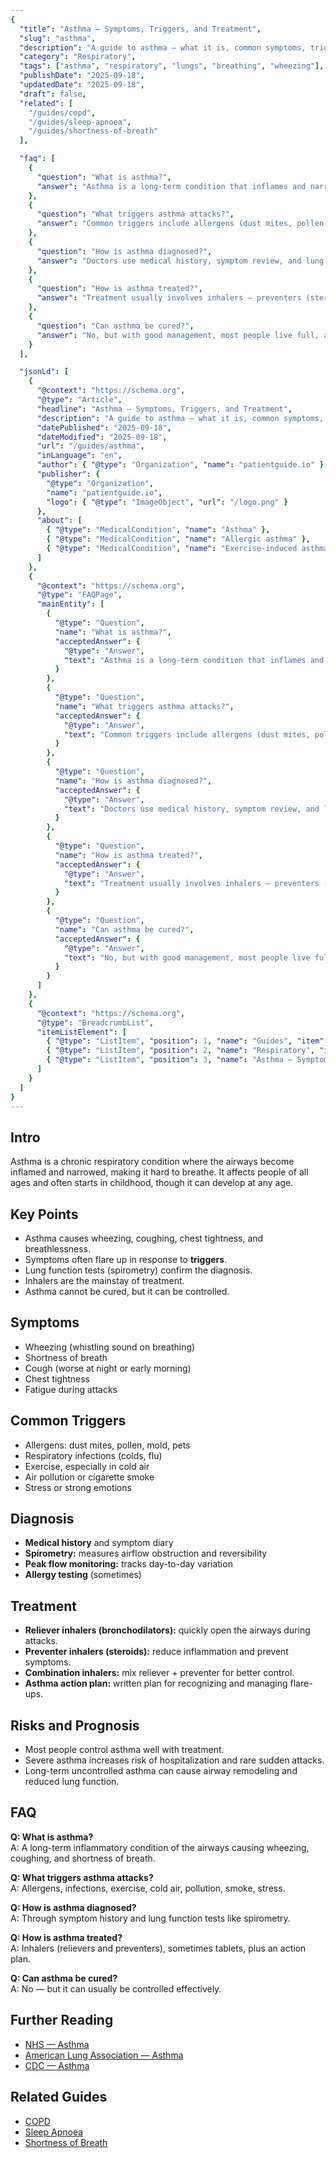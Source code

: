 ```yaml
---
{
  "title": "Asthma — Symptoms, Triggers, and Treatment",
  "slug": "asthma",
  "description": "A guide to asthma — what it is, common symptoms, triggers, diagnosis, and how it is treated.",
  "category": "Respiratory",
  "tags": ["asthma", "respiratory", "lungs", "breathing", "wheezing"],
  "publishDate": "2025-09-18",
  "updatedDate": "2025-09-18",
  "draft": false,
  "related": [
    "/guides/copd",
    "/guides/sleep-apnoea",
    "/guides/shortness-of-breath"
  ],

  "faq": [
    {
      "question": "What is asthma?",
      "answer": "Asthma is a long-term condition that inflames and narrows the airways, causing wheezing, coughing, chest tightness, and shortness of breath."
    },
    {
      "question": "What triggers asthma attacks?",
      "answer": "Common triggers include allergens (dust mites, pollen, pets), respiratory infections, exercise, cold air, smoke, and stress."
    },
    {
      "question": "How is asthma diagnosed?",
      "answer": "Doctors use medical history, symptom review, and lung function tests like spirometry or peak flow monitoring."
    },
    {
      "question": "How is asthma treated?",
      "answer": "Treatment usually involves inhalers — preventers (steroids), relievers (bronchodilators), and sometimes combination therapy."
    },
    {
      "question": "Can asthma be cured?",
      "answer": "No, but with good management, most people live full, active lives and keep symptoms under control."
    }
  ],

  "jsonLd": [
    {
      "@context": "https://schema.org",
      "@type": "Article",
      "headline": "Asthma — Symptoms, Triggers, and Treatment",
      "description": "A guide to asthma — what it is, common symptoms, triggers, diagnosis, and how it is treated.",
      "datePublished": "2025-09-18",
      "dateModified": "2025-09-18",
      "url": "/guides/asthma",
      "inLanguage": "en",
      "author": { "@type": "Organization", "name": "patientguide.io" },
      "publisher": {
        "@type": "Organization",
        "name": "patientguide.io",
        "logo": { "@type": "ImageObject", "url": "/logo.png" }
      },
      "about": [
        { "@type": "MedicalCondition", "name": "Asthma" },
        { "@type": "MedicalCondition", "name": "Allergic asthma" },
        { "@type": "MedicalCondition", "name": "Exercise-induced asthma" }
      ]
    },
    {
      "@context": "https://schema.org",
      "@type": "FAQPage",
      "mainEntity": [
        {
          "@type": "Question",
          "name": "What is asthma?",
          "acceptedAnswer": {
            "@type": "Answer",
            "text": "Asthma is a long-term condition that inflames and narrows the airways, causing wheezing, coughing, chest tightness, and shortness of breath."
          }
        },
        {
          "@type": "Question",
          "name": "What triggers asthma attacks?",
          "acceptedAnswer": {
            "@type": "Answer",
            "text": "Common triggers include allergens (dust mites, pollen, pets), respiratory infections, exercise, cold air, smoke, and stress."
          }
        },
        {
          "@type": "Question",
          "name": "How is asthma diagnosed?",
          "acceptedAnswer": {
            "@type": "Answer",
            "text": "Doctors use medical history, symptom review, and lung function tests like spirometry or peak flow monitoring."
          }
        },
        {
          "@type": "Question",
          "name": "How is asthma treated?",
          "acceptedAnswer": {
            "@type": "Answer",
            "text": "Treatment usually involves inhalers — preventers (steroids), relievers (bronchodilators), and sometimes combination therapy."
          }
        },
        {
          "@type": "Question",
          "name": "Can asthma be cured?",
          "acceptedAnswer": {
            "@type": "Answer",
            "text": "No, but with good management, most people live full, active lives and keep symptoms under control."
          }
        }
      ]
    },
    {
      "@context": "https://schema.org",
      "@type": "BreadcrumbList",
      "itemListElement": [
        { "@type": "ListItem", "position": 1, "name": "Guides", "item": "/guides" },
        { "@type": "ListItem", "position": 2, "name": "Respiratory", "item": "/guides/respiratory" },
        { "@type": "ListItem", "position": 3, "name": "Asthma — Symptoms, Triggers, and Treatment", "item": "/guides/asthma" }
      ]
    }
  ]
}
---
```


## Intro
Asthma is a chronic respiratory condition where the airways become inflamed and narrowed, making it hard to breathe. It affects people of all ages and often starts in childhood, though it can develop at any age.

## Key Points
- Asthma causes wheezing, coughing, chest tightness, and breathlessness.  
- Symptoms often flare up in response to **triggers**.  
- Lung function tests (spirometry) confirm the diagnosis.  
- Inhalers are the mainstay of treatment.  
- Asthma cannot be cured, but it can be controlled.  

## Symptoms
- Wheezing (whistling sound on breathing)  
- Shortness of breath  
- Cough (worse at night or early morning)  
- Chest tightness  
- Fatigue during attacks  

## Common Triggers
- Allergens: dust mites, pollen, mold, pets  
- Respiratory infections (colds, flu)  
- Exercise, especially in cold air  
- Air pollution or cigarette smoke  
- Stress or strong emotions  

## Diagnosis
- **Medical history** and symptom diary  
- **Spirometry:** measures airflow obstruction and reversibility  
- **Peak flow monitoring:** tracks day-to-day variation  
- **Allergy testing** (sometimes)  

## Treatment
- **Reliever inhalers (bronchodilators):** quickly open the airways during attacks.  
- **Preventer inhalers (steroids):** reduce inflammation and prevent symptoms.  
- **Combination inhalers:** mix reliever + preventer for better control.  
- **Asthma action plan:** written plan for recognizing and managing flare-ups.  

## Risks and Prognosis
- Most people control asthma well with treatment.  
- Severe asthma increases risk of hospitalization and rare sudden attacks.  
- Long-term uncontrolled asthma can cause airway remodeling and reduced lung function.  

## FAQ
**Q: What is asthma?**  
A: A long-term inflammatory condition of the airways causing wheezing, coughing, and shortness of breath.  

**Q: What triggers asthma attacks?**  
A: Allergens, infections, exercise, cold air, pollution, smoke, stress.  

**Q: How is asthma diagnosed?**  
A: Through symptom history and lung function tests like spirometry.  

**Q: How is asthma treated?**  
A: Inhalers (relievers and preventers), sometimes tablets, plus an action plan.  

**Q: Can asthma be cured?**  
A: No — but it can usually be controlled effectively.  

## Further Reading
- [NHS — Asthma](https://www.nhs.uk/conditions/asthma/)  
- [American Lung Association — Asthma](https://www.lung.org/lung-health-diseases/lung-disease-lookup/asthma)  
- [CDC — Asthma](https://www.cdc.gov/asthma/)  

## Related Guides
- [COPD](/guides/copd)  
- [Sleep Apnoea](/guides/sleep-apnoea)  
- [Shortness of Breath](/guides/shortness-of-breath)  
